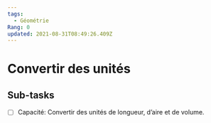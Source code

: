 ```yaml
---
tags:
  - Géométrie
Rang: 0
updated: 2021-08-31T08:49:26.409Z
---
```


# Convertir des unités

## Sub-tasks

- [ ] Capacité: Convertir des unités de longueur, d’aire et de volume.
